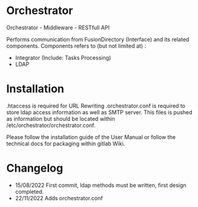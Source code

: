 # Orchestrator

Orchestrator - Middleware - RESTfull API

Performs communication from FusionDirectory (Interface) and its related components.
Components refers to (but not limited at) :
 - Integrator (Include: Tasks Processing)
 - LDAP

# Installation
.htaccess is required for URL Rewriting
.orchestrator.conf is required to store ldap access information as well as SMTP server.
This files is pushed as information but should be located within /etc/orchestrator/orchestrator.conf.

Please follow the installation guide of the User Manual or follow the technical docs for packaging within 
gitlab Wiki.

# Changelog
- 15/08/2022 First commit, ldap methods must be written, first design completed.
- 22/11/2022 Adds orchestrator.conf
